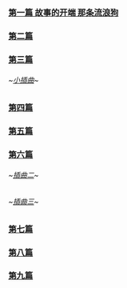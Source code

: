 ### [第一篇 故事的开端 那条流浪狗](http://jandan.net/t/4382152)

### [第二篇](http://jandan.net/t/4383117)

### [第三篇](http://jandan.net/t/4385095)

###### ~[小插曲](http://jandan.net/t/4385188)~

### [第四篇](https://jandan.net/t/4385293)

### [第五篇](http://jandan.net/t/4385319)

### [第六篇](http://jandan.net/t/4386141)

###### ~[插曲二](https://jandan.net/t/4386527)~

###### ~[插曲三](https://jandan.net/t/4386533)~

### [第七篇](http://jandan.net/t/4386800)

### [第八篇](http://jandan.net/t/4387599)

### [第九篇](http://jandan.net/t/4387968)

